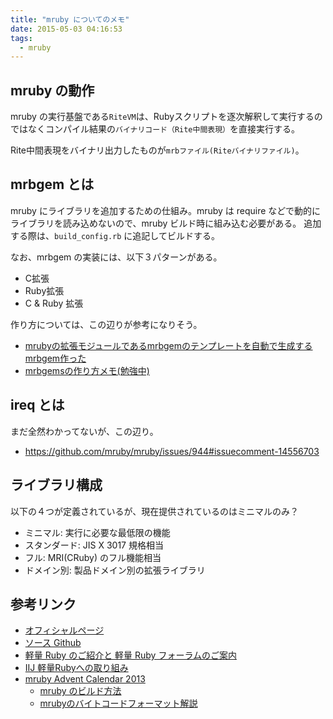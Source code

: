 ```yaml
---
title: "mruby についてのメモ"
date: 2015-05-03 04:16:53
tags:
  - mruby
---
```


mruby の動作
----------------------------------------------------------------------

mruby の実行基盤である`RiteVM`は、Rubyスクリプトを逐次解釈して実行するのではなくコンパイル結果の`バイナリコード（Rite中間表現）`を直接実行する。

Rite中間表現をバイナリ出力したものが`mrbファイル(Riteバイナリファイル)`。


mrbgem とは
----------------------------------------------------------------------

mruby にライブラリを追加するための仕組み。mruby は require などで動的にライブラリを読み込めないので、mruby ビルド時に組み込む必要がある。
追加する際は、`build_config.rb` に追記してビルドする。

なお、mrbgem の実装には、以下３パターンがある。
- C拡張
- Ruby拡張
- C & Ruby 拡張

作り方については、この辺りが参考になりそう。
- [mrubyの拡張モジュールであるmrbgemのテンプレートを自動で生成するmrbgem作った](http://blog.matsumoto-r.jp/?p=3923)
- [mrbgemsの作り方メモ(勉強中)](http://qiita.com/hiroeorz@github/items/d6fa2978d9f53a41c777)


ireq とは
----------------------------------------------------------------------

まだ全然わかってないが、この辺り。

- https://github.com/mruby/mruby/issues/944#issuecomment-14556703


ライブラリ構成
----------------------------------------------------------------------

以下の４つが定義されているが、現在提供されているのはミニマルのみ？

- ミニマル: 実行に必要な最低限の機能
- スタンダード: JIS X 3017 規格相当
- フル: MRI(CRuby) のフル機能相当
- ドメイン別: 製品ドメイン別の拡張ライブラリ


参考リンク
----------------------------------------------------------------------

- [オフィシャルページ](http://forum.mruby.org/index.html)
- [ソース Github](https://github.com/mruby/mruby)
- [軽量 Ruby のご紹介と 軽量 Ruby フォーラムのご案内](http://forum.mruby.org/doc/Aboiut_mruby_forumJP.pdf)
- [IIJ 軽量Rubyへの取り組み](http://www.iij.ad.jp/company/development/tech/activities/mruby/)
- [mruby Advent Calendar 2013](http://qiita.com/advent-calendar/2013/mruby)
    - [mruby のビルド方法](http://qiita.com/masuidrive/items/e516c23b4feab73d139f)
    - [mrubyのバイトコードフォーマット解説](http://resemblances.click3.org/?p=1594)
